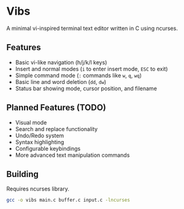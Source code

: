 # Vibs

A minimal vi-inspired terminal text editor written in C using ncurses.

## Features

- Basic vi-like navigation (h/j/k/l keys)
- Insert and normal modes (`i` to enter insert mode, `ESC` to exit)
- Simple command mode (`:` commands like `w`, `q`, `wq`)
- Basic line and word deletion (`dd`, `dw`)
- Status bar showing mode, cursor position, and filename

## Planned Features (TODO)

- Visual mode
- Search and replace functionality
- Undo/Redo system
- Syntax highlighting
- Configurable keybindings
- More advanced text manipulation commands

## Building

Requires ncurses library.

```bash
gcc -o vibs main.c buffer.c input.c -lncurses
